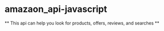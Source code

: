 # amazaon_api-javascript
** This api can help you look for products, offers, reviews, and searches **
